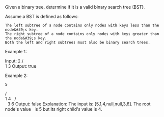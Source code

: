 Given a binary tree, determine if it is a valid binary search tree (BST).

Assume a BST is defined as follows:


	The left subtree of a node contains only nodes with keys less than the node&#39;s key.
	The right subtree of a node contains only nodes with keys greater than the node&#39;s key.
	Both the left and right subtrees must also be binary search trees.


Example 1:


Input:
    2
   / \
  1   3
Output: true


Example 2:


    5
   / \
  1   4
&nbsp;    / \
&nbsp;   3   6
Output: false
Explanation: The input is: [5,1,4,null,null,3,6]. The root node&#39;s value
&nbsp;            is 5 but its right child&#39;s value is 4.

